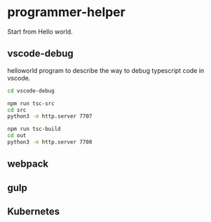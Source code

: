 # programmer-helper
Start from Hello world.

## vscode-debug  
helloworld program to describe the way to debug typescript code in vscode.

```sh
cd vscode-debug

npm run tsc-src
cd src
python3 -m http.server 7707

npm run tsc-build
cd out
python3 -m http.server 7708
```

## webpack

## gulp

## Kubernetes
